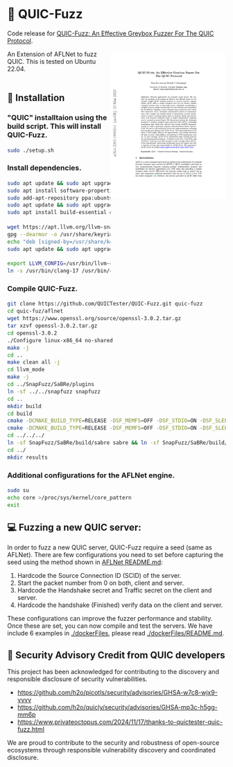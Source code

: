 # 🤖 QUIC-Fuzz
Code release for [QUIC-Fuzz: An Effective Greybox Fuzzer For The QUIC Protocol](https://arxiv.org/abs/2503.19402).

<a href="https://arxiv.org/abs/2503.19402"><img alt="Paper preview" align="right" width="266" src="preview.png"></a>

An Extension of AFLNet to fuzz QUIC.
This is tested on Ubuntu 22.04.</br></br>

## 💾 Installation
### "QUIC" installtaion using the build script. This will install QUIC-Fuzz.
```bash
sudo ./setup.sh
```
### Install dependencies.
```bash
sudo apt update && sudo apt upgrade
sudo apt install software-properties-common
sudo add-apt-repository ppa:ubuntu-toolchain-r/test
sudo apt update && sudo apt upgrade
sudo apt install build-essential git graphviz clang-12 llvm-12 llvm-12-dev llvm-12-tools openssl libssl-dev graphviz-dev libcap-dev lsof wget gpg libsqlite3-dev libelf-dev libc6-dbg gettext libgnutls28-dev apt-utils libtool gettext-base cmake-curses-gui libcurl4-openssl-dev libjson-c-dev libpcre2-dev

wget https://apt.llvm.org/llvm-snapshot.gpg.key
gpg --dearmor -o /usr/share/keyrings/llvm-archive-keyring.gpg llvm-snapshot.gpg.key
echo "deb [signed-by=/usr/share/keyrings/llvm-archive-keyring.gpg] http://apt.llvm.org/$(lsb_release -cs)/ llvm-toolchain-$(lsb_release -cs)-17 main" | tee /etc/apt/sources.list.d/llvm.list
sudo apt update && sudo apt upgrade

export LLVM_CONFIG=/usr/bin/llvm-config-17
ln -s /usr/bin/clang-17 /usr/bin/clang && ln -s /usr/bin/clang-17 /usr/bin/clang++
```

### Compile QUIC-Fuzz.
```bash
git clone https://github.com/QUICTester/QUIC-Fuzz.git quic-fuzz
cd quic-fuz/aflnet
wget https://www.openssl.org/source/openssl-3.0.2.tar.gz
tar xzvf openssl-3.0.2.tar.gz
cd openssl-3.0.2
./Configure linux-x86_64 no-shared
make -j
cd ..
make clean all -j
cd llvm_mode
make -j
cd ../SnapFuzz/SaBRe/plugins
ln -sf ../../snapfuzz snapfuzz
cd ..
mkdir build
cd build
cmake -DCMAKE_BUILD_TYPE=RELEASE -DSF_MEMFS=OFF -DSF_STDIO=ON -DSF_SLEEP=ON -DSF_SMARTDEFER=OFF .. && make -j && mv plugins/snapfuzz/libsnapfuzz.so  plugins/snapfuzz/libsnapfuzz_no_snap.so
cmake -DCMAKE_BUILD_TYPE=RELEASE -DSF_MEMFS=OFF -DSF_STDIO=ON -DSF_SLEEP=ON -DSF_SMARTDEFER=ON .. && make -j
cd ../../../
ln -sf SnapFuzz/SaBRe/build/sabre sabre && ln -sf SnapFuzz/SaBRe/build/plugins/snapfuzz/libsnapfuzz.so libsnapfuzz.so && ln -sf SnapFuzz/SaBRe/build/plugins/snapfuzz/libsnapfuzz_no_snap.so libsnapfuzz_no_snap.so
cd ../
mkdir results
```

### Additional configurations for the AFLNet engine.
```bash
sudo su
echo core >/proc/sys/kernel/core_pattern
exit
```

## 💻 Fuzzing a new QUIC server:
In order to fuzz a new QUIC server, QUIC-Fuzz require a seed (same as AFLNet). There are few configurations you need to set before capturing the seed using the method shown in [AFLNet README.md](./aflnet/README.md):
1) Hardcode the Source Connection ID (SCID) of the server.
2) Start the packet number from 0 on both, client and server. 
3) Hardcode the Handshake secret and Traffic secret on the client and server.
4) Hardcode the handshake (Finished) verify data on the client and server.

These configurations can improve the fuzzer performance and stability. Once these are set, you can now compile and test the servers. We have include 6 examples in [./dockerFiles](./dockerFiles/), please read [./dockerFiles/README.md](./dockerFiles/README.md).


## 🏅 Security Advisory Credit from QUIC developers
This project has been acknowledged for contributing to the discovery and responsible disclosure of security vulnerabilities.

- https://github.com/h2o/picotls/security/advisories/GHSA-w7c8-wjx9-vvvv
- https://github.com/h2o/quicly/security/advisories/GHSA-mp3c-h5gg-mm6p
- https://www.privateoctopus.com/2024/11/17/thanks-to-quictester-quic-fuzz.html

We are proud to contribute to the security and robustness of open-source ecosystems through responsible vulnerability discovery and coordinated disclosure.